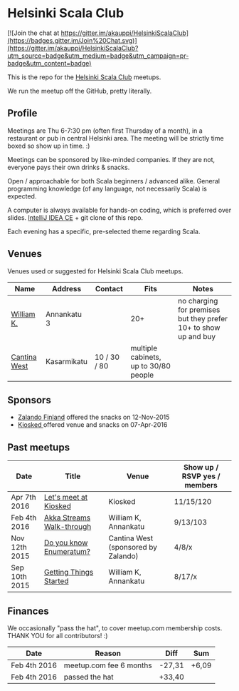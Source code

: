 # Helsinki Scala Club

[![Join the chat at https://gitter.im/akauppi/HelsinkiScalaClub](https://badges.gitter.im/Join%20Chat.svg)](https://gitter.im/akauppi/HelsinkiScalaClub?utm_source=badge&utm_medium=badge&utm_campaign=pr-badge&utm_content=badge)

This is the repo for the [Helsinki Scala Club](http://www.meetup.com/Scala-Helsinki/) meetups.

We run the meetup off the GitHub, pretty literally.

## Profile

Meetings are Thu 6-7:30 pm (often first Thursday of a month), in a restaurant or pub in central Helsinki area.
The meeting will be strictly time boxed so show up in time. :)

Meetings can be sponsored by like-minded companies. If they are not, everyone pays their own drinks & snacks.

Open / approachable for both Scala beginners / advanced alike. General programming knowledge (of any language, not
necessarily Scala) is expected.

A computer is always available for hands-on coding, which is preferred over slides. [IntelliJ IDEA CE](https://www.jetbrains.com/idea/download/) + git clone of this repo.

Each evening has a specific, pre-selected theme regarding Scala.

## Venues

Venues used or suggested for Helsinki Scala Club meetups.

| Name | Address | Contact | Fits | Notes |
| ---- | ------- | ------- | ---- | ----- |
| [William K.](http://www.raflaamo.fi/fi/helsinki/william-k-annankatu) | Annankatu 3 | | 20+ | no charging for premises but they prefer 10+ to show up and buy |
| [Cantina West](http://www.cantinawest.fi) | Kasarmikatu | 10 / 30 / 80 | multiple cabinets, up to 30/80 people |

## Sponsors

- [Zalando Finland](https://tech.zalando.com/locations/) offered the snacks on 12-Nov-2015
- [Kiosked ](https://kiosked.com) offered venue and snacks on 07-Apr-2016

## Past meetups

| Date | Title | Venue | Show up / RSVP yes / members |
| ---- | ----- | ----- | ------------- |
| Apr 7th 2016 | [Let's meet at Kiosked](http://www.meetup.com/Scala-Helsinki/events/229099739/) | Kiosked | 11/15/120 |
| Feb 4th 2016 | [Akka Streams Walk-through](http://www.meetup.com/Scala-Helsinki/events/228184972/) | William K, Annankatu | 9/13/103 |
| Nov 12th 2015 | [Do you know Enumeratum?](http://www.meetup.com/Scala-Helsinki/events/226315396/) | Cantina West (sponsored by Zalando) | 4/8/x |
| Sep 10th 2015 | [Getting Things Started](http://www.meetup.com/Scala-Helsinki/events/224405915/) | William K, Annankatu | 8/17/x |

## Finances

We occasionally "pass the hat", to cover meetup.com membership costs. THANK YOU for all contributors! :)

| Date | Reason | Diff | Sum |
| ---- | ----- | ----- | ------------- |
| Feb 4th 2016 | meetup.com fee 6 months | -27,31 | +6,09 |
| Feb 4th 2016 | passed the hat | +33,40 | |

<!-- Editor notes: keep latest sums topmost. -->

